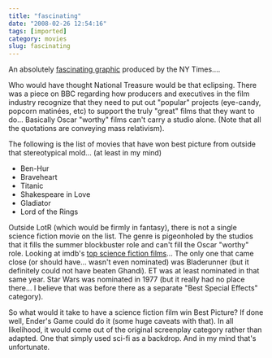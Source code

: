 ```yaml
---
title: "fascinating"
date: "2008-02-26 12:54:16"
tags: [imported]
category: movies
slug: fascinating
---
```


An absolutely <a href="http://www.nytimes.com/interactive/2008/02/23/movies/20080223_REVENUE_GRAPHIC.html">fascinating graphic</a> produced by the NY Times....

Who would have thought National Treasure would be that eclipsing. There was a piece on BBC regarding how producers and executives in the film industry recognize that they need to put out "popular" projects (eye-candy, popcorn matinées, etc) to support the truly "great" films that they want to do... Basically Oscar "worthy" films can't carry a studio alone. (Note that all the quotations are conveying mass relativism).

The following is the list of movies that have won best picture from outside that stereotypical mold... (at least in my mind)

<ul>
	<li>Ben-Hur</li>
	<li>Braveheart</li>
	<li>Titanic</li>
	<li>Shakespeare in Love</li>
	<li>Gladiator</li>
	<li>Lord of the Rings</li>
</ul>

Outside LotR (which would be firmly in fantasy), there is not a single science fiction movie on the list. The genre is pigeonholed by the studios that it fills the summer blockbuster role and can't fill the Oscar "worthy" role. Looking at imdb's <a href="http://www.imdb.com/chart/scifi">top science fiction films</a>... The only one that came close (or should have... wasn't even nominated) was Bladerunner (but it definitely could not have beaten Ghandi). ET was at least nominated in that same year. Star Wars was nominated in 1977 (but it really had no place there... I believe that was before there as a separate "Best Special Effects" category).

So what would it take to have a science fiction film win Best Picture? If done well, Ender's Game could do it (some huge caveats with that). In all likelihood, it would come out of the original screenplay category rather than adapted. One that simply used sci-fi as a backdrop. And in my mind that's unfortunate.
